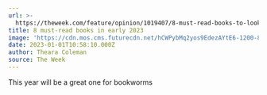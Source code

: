 ```yaml
---
url: >-
  https://theweek.com/feature/opinion/1019407/8-must-read-books-to-look-forward-to-in-2023
title: 8 must-read books in early 2023
image: 'https://cdn.mos.cms.futurecdn.net/hCWPybMq2yos9EdezAYtE6-1200-80.jpg'
date: 2023-01-01T10:58:10.000Z
author: Theara Coleman
source: The Week
---
```


This year will be a great one for bookworms
